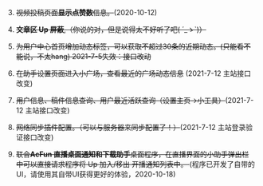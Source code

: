   3. <del>视频投稿页面**显示点赞数**信息。</del>(2020-10-12)    
  5. <del>**文章区 Up 屏蔽**,（你说的对，但是说得太不好听了吧( ´_ゝ`)）<del>
  6. <del>为用户中心首页增加动态标签，可以获取不超过30条的近期动态。(只能看不能说，不太hang) 2021-7-5失效：接口改动<del>  
  
  7. <del>在助手设置页面进入小广场，查看最近的广场动态信息</del> (2021-7-12 主站接口改变)     
  10. <del>用户信息、稿件信息查询、用户最近活跃查询（设置主页->小工具）</del>(2021-7-12 主站接口改变)        

  3. <del>网络同步插件配置。（可以与服务器来同步配置了！）</del>(2021-7-12 主站登录验证接口改变)  
  4. <del>联合**AcFun 直播桌面通知和下载助手**桌面程序，在直播界面的小助手弹出栏中可以直接请求程序将 Up 加入/移出 开播通知列表中。 </del>  (程序已开发了自带的UI，请使用其自带UI获得更好的体验，2020-10-18)
